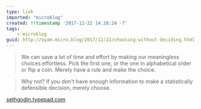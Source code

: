 ```yaml
---
type: link
imported: "microblog"
created: !!timestamp '2017-12-22 14:28:24 -7'
tags:
    - microblog
guid: http://oyam.micro.blog/2017/12/22/choosing-without-deciding.html
---
```

> We can save a lot of time and effort by making our meaningless choices effortless. Pick the first one, or the one in alphabetical order or flip a coin. Merely have a rule and make the choice.

> Why not? If you don't have enough information to make a statistically defensible decision, merely choose.

[sethgodin.typepad.com](http://sethgodin.typepad.com/seths_blog/2017/12/choosing-with-out-deciding.html)
